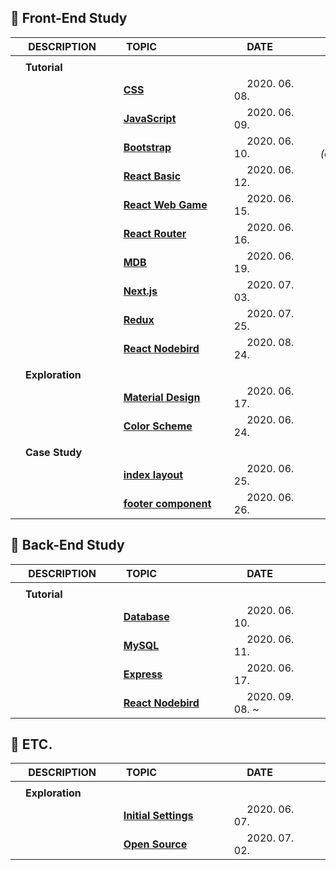 ## :runner: Front-End Study


| 　 DESCRIPTION　　 | 　 TOPIC　　　　　　　　 | 　 DATE　　　　　 | 　 REFERENCE　　　　　　 |
| :------------------- | :------------------------------------------------------------------------------- | :-------------------- | :---------------------------- |
|                      |                                                                                  |                       |                               |
| 　**Tutorial**       |                                                                                  |                       |                               |
|                      | 　[**CSS**](./1_self_study_frontend/tutorial__css.md)                            | 　 2020. 06. 08.      | 　 online class _(zerocho)_   |
|                      | 　[**JavaScript**](./1_self_study_frontend/tutorial__javascript.md)              | 　 2020. 06. 09.      | 　 online class _(egoing)_    |
|                      | 　[**Bootstrap**](./1_self_study_frontend/tutorial__bootstrap.md)                | 　 2020. 06. 10.      | 　 online class _(dongbinna)_ |
|                      | 　[**React Basic**](./1_self_study_frontend/tutorial__react_velopert.md)         | 　 2020. 06. 12.      | 　 online class _(velopert)_  |
|                      | 　[**React Web Game**](./1_self_study_frontend/tutorial__react_webgame.md)       | 　 2020. 06. 15.      | 　 online class _(zerocho)_   |
|                      | 　[**React Router**](./1_self_study_frontend/tutorial__react_router.md)          | 　 2020. 06. 16.      | 　 online class _(velopert)_  |
|                      | 　[**MDB**](./1_self_study_frontend/tutorial__mdb_react.md)                      | 　 2020. 06. 19.      | 　 official document          |
|                      | 　[**Next.js**](./1_self_study_frontend/tutorial__nextjs_bootstrap.md)           | 　 2020. 07. 03.      | 　 official document          |
|                      | 　[**Redux**](./1_self_study_frontend/tutorial__redux.md)                        | 　 2020. 07. 25.      | 　 online class _(egoing)_    |
|                      | 　[**React Nodebird**](./1_self_study_frontend/tutorial__react_nodebird.md)      | 　 2020. 08. 24.      | 　 online class _(zerocho)_   |
|                      |                                                                                  |                       |                               |
| 　**Exploration**    |                                                                                  | 　　                  |                               |
|                      | 　[**Material Design**](./1_self_study_frontend/exploration__material_design.md) | 　 2020. 06. 17.      |                               |
|                      | 　[**Color Scheme**](./1_self_study_frontend/exploration__color_scheme.md)       | 　 2020. 06. 24.      |                               |
|                      |                                                                                  |                       |                               |
| 　**Case Study**     |                                                                                  |                       |                               |
|                      | 　[**index layout**](./1_self_study_frontend/casestudy__index.md)                | 　 2020. 06. 25.      |                               |
|                      | 　[**footer component**](./1_self_study_frontend/casestudy__footer.md)           | 　 2020. 06. 26.      |                               |

## :runner: Back-End Study

| 　 DESCRIPTION　　 | 　 TOPIC　　　　　　　　 | 　 DATE　　　　　 | 　 REFERENCE　　　　　　 |
| :------------------- | :------------------------------------------------------------------------- | :-------------------- | :--------------------------- |
|                      |                                                                            |                       |                              |
| 　**Tutorial**       |                                                                            |                       |                              |
|                      | 　[**Database**](./2_self_study_backend/tutorial__database.md)             | 　 2020. 06. 10.      | 　 online class _(egoing)_   |
|                      | 　[**MySQL**](./2_self_study_backend/tutorial__mysql.md)                   | 　 2020. 06. 11.      | 　 online class _(egoing)_   |
|                      | 　[**Express**](./2_self_study_backend/tutorial__express.md)               | 　 2020. 06. 17.      | 　 online class _(egoing)_   |
|                      | 　[**React Nodebird**](./2_self_study_backend/tutorial__react_nodebird.md) | 　 2020. 09. 08. ~    | 　 online class _(zerocho)_  |

## :runner: ETC.

| 　 DESCRIPTION　　 | 　 TOPIC　　　　　　　　 | 　 DATE　　　　　 | 　 REFERENCE　　　　　　 |
| :------------------- | :-------------------------------------------------------------------------------- | :-------------------- | :--------------------------- |
|                      |                                                                                   |                       |                              |
| 　**Exploration**    |                                                                                   |                       |                              |
|                      | 　[**Initial Settings**](./1_self_study_frontend/exploration__initial_setting.md) | 　 2020. 06. 07.      |                              |
|                      | 　[**Open Source**](./1_self_study_frontend/exploration__open_source.md)          | 　 2020. 07. 02.      |                              |

